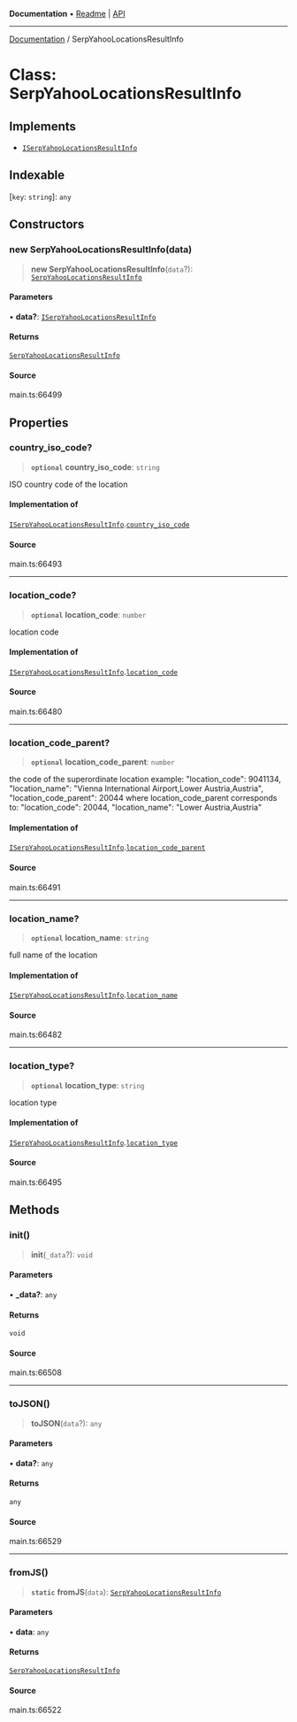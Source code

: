 **Documentation** • [Readme](../README.md) \| [API](../globals.md)

***

[Documentation](../README.md) / SerpYahooLocationsResultInfo

# Class: SerpYahooLocationsResultInfo

## Implements

- [`ISerpYahooLocationsResultInfo`](../interfaces/ISerpYahooLocationsResultInfo.md)

## Indexable

 \[`key`: `string`\]: `any`

## Constructors

### new SerpYahooLocationsResultInfo(data)

> **new SerpYahooLocationsResultInfo**(`data`?): [`SerpYahooLocationsResultInfo`](SerpYahooLocationsResultInfo.md)

#### Parameters

• **data?**: [`ISerpYahooLocationsResultInfo`](../interfaces/ISerpYahooLocationsResultInfo.md)

#### Returns

[`SerpYahooLocationsResultInfo`](SerpYahooLocationsResultInfo.md)

#### Source

main.ts:66499

## Properties

### country\_iso\_code?

> **`optional`** **country\_iso\_code**: `string`

ISO country code of the location

#### Implementation of

[`ISerpYahooLocationsResultInfo`](../interfaces/ISerpYahooLocationsResultInfo.md).[`country_iso_code`](../interfaces/ISerpYahooLocationsResultInfo.md#country_iso_code)

#### Source

main.ts:66493

***

### location\_code?

> **`optional`** **location\_code**: `number`

location code

#### Implementation of

[`ISerpYahooLocationsResultInfo`](../interfaces/ISerpYahooLocationsResultInfo.md).[`location_code`](../interfaces/ISerpYahooLocationsResultInfo.md#location_code)

#### Source

main.ts:66480

***

### location\_code\_parent?

> **`optional`** **location\_code\_parent**: `number`

the code of the superordinate location
example:
"location_code": 9041134,
"location_name": "Vienna International Airport,Lower Austria,Austria",
"location_code_parent": 20044
where location_code_parent corresponds to:
"location_code": 20044,
"location_name": "Lower Austria,Austria"

#### Implementation of

[`ISerpYahooLocationsResultInfo`](../interfaces/ISerpYahooLocationsResultInfo.md).[`location_code_parent`](../interfaces/ISerpYahooLocationsResultInfo.md#location_code_parent)

#### Source

main.ts:66491

***

### location\_name?

> **`optional`** **location\_name**: `string`

full name of the location

#### Implementation of

[`ISerpYahooLocationsResultInfo`](../interfaces/ISerpYahooLocationsResultInfo.md).[`location_name`](../interfaces/ISerpYahooLocationsResultInfo.md#location_name)

#### Source

main.ts:66482

***

### location\_type?

> **`optional`** **location\_type**: `string`

location type

#### Implementation of

[`ISerpYahooLocationsResultInfo`](../interfaces/ISerpYahooLocationsResultInfo.md).[`location_type`](../interfaces/ISerpYahooLocationsResultInfo.md#location_type)

#### Source

main.ts:66495

## Methods

### init()

> **init**(`_data`?): `void`

#### Parameters

• **\_data?**: `any`

#### Returns

`void`

#### Source

main.ts:66508

***

### toJSON()

> **toJSON**(`data`?): `any`

#### Parameters

• **data?**: `any`

#### Returns

`any`

#### Source

main.ts:66529

***

### fromJS()

> **`static`** **fromJS**(`data`): [`SerpYahooLocationsResultInfo`](SerpYahooLocationsResultInfo.md)

#### Parameters

• **data**: `any`

#### Returns

[`SerpYahooLocationsResultInfo`](SerpYahooLocationsResultInfo.md)

#### Source

main.ts:66522
